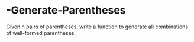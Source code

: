 # -Generate-Parentheses
Given n pairs of parentheses, write a function to generate all combinations of well-formed parentheses.
